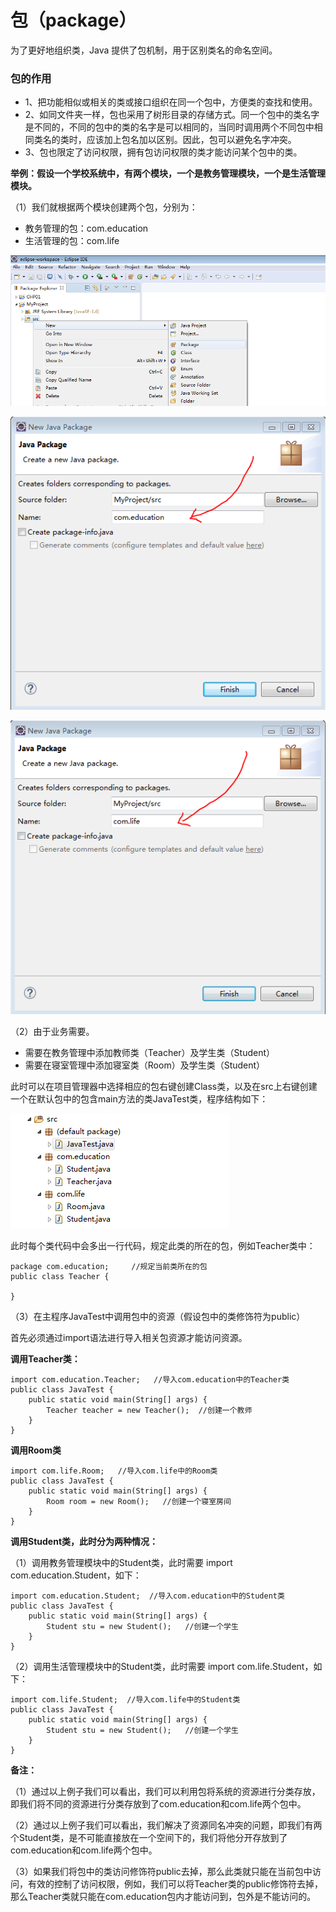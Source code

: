  # 包（package）

 为了更好地组织类，Java 提供了包机制，用于区别类名的命名空间。 

### 包的作用

- 1、把功能相似或相关的类或接口组织在同一个包中，方便类的查找和使用。
- 2、如同文件夹一样，包也采用了树形目录的存储方式。同一个包中的类名字是不同的，不同的包中的类的名字是可以相同的，当同时调用两个不同包中相同类名的类时，应该加上包名加以区别。因此，包可以避免名字冲突。
- 3、包也限定了访问权限，拥有包访问权限的类才能访问某个包中的类。

**举例：假设一个学校系统中，有两个模块，一个是教务管理模块，一个是生活管理模块。**

（1）我们就根据两个模块创建两个包，分别为：

- 教务管理的包：com.education
- 生活管理的包：com.life

![10](img\10.png)

![11](img\11.PNG)

![12](img\12.PNG)

（2）由于业务需要。

- 需要在教务管理中添加教师类（Teacher）及学生类（Student）
- 需要在寝室管理中添加寝室类（Room）及学生类（Student）

此时可以在项目管理器中选择相应的包右键创建Class类，以及在src上右键创建一个在默认包中的包含main方法的类JavaTest类，程序结构如下：

![13](img\13.PNG)

此时每个类代码中会多出一行代码，规定此类的所在的包，例如Teacher类中：

```
package com.education;     //规定当前类所在的包
public class Teacher {

}
```

（3）在主程序JavaTest中调用包中的资源（假设包中的类修饰符为public）

首先必须通过import语法进行导入相关包资源才能访问资源。

**调用Teacher类：**

```
import com.education.Teacher;   //导入com.education中的Teacher类
public class JavaTest {
	public static void main(String[] args) {
		Teacher teacher = new Teacher();  //创建一个教师
	}
}
```

**调用Room类**

```
import com.life.Room;   //导入com.life中的Room类
public class JavaTest {
	public static void main(String[] args) {
		Room room = new Room();   //创建一个寝室房间
	}
}
```

**调用Student类，此时分为两种情况：**

（1）调用教务管理模块中的Student类，此时需要 import com.education.Student，如下：

```
import com.education.Student;  //导入com.education中的Student类
public class JavaTest {
	public static void main(String[] args) {
		Student stu = new Student();   //创建一个学生
	}
}
```

（2）调用生活管理模块中的Student类，此时需要 import com.life.Student，如下：

```
import com.life.Student;  //导入com.life中的Student类
public class JavaTest {
	public static void main(String[] args) {
		Student stu = new Student();   //创建一个学生
	}
}
```

**备注：**

（1）通过以上例子我们可以看出，我们可以利用包将系统的资源进行分类存放，即我们将不同的资源进行分类存放到了com.education和com.life两个包中。

（2）通过以上例子我们可以看出，我们解决了资源同名冲突的问题，即我们有两个Student类，是不可能直接放在一个空间下的，我们将他分开存放到了com.education和com.life两个包中。

（3）如果我们将包中的类访问修饰符public去掉，那么此类就只能在当前包中访问，有效的控制了访问权限，例如，我们可以将Teacher类的public修饰符去掉，那么Teacher类就只能在com.education包内才能访问到，包外是不能访问的。

